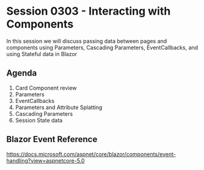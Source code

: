 # Session 0303 - Interacting with Components

In this session we will discuss passing data between pages and components using Parameters, Cascading Parameters, EventCallbacks, and using Stateful data in Blazor

## Agenda

1. Card Component review
1. Parameters
1. EventCallbacks
1. Parameters and Attribute Splatting
1. Cascading Parameters
1. Session State data

## Blazor Event Reference 

https://docs.microsoft.com/aspnet/core/blazor/components/event-handling?view=aspnetcore-5.0
